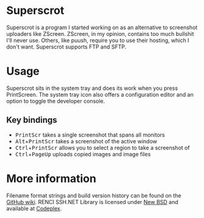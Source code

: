 # Superscrot
Superscrot is a program I started working on as an alternative to screenshot uploaders like ZScreen.
ZScreen, in my opinion, contains too much bullshit I'll never use. Others, like puush, require you
to use their hosting, which I don't want. Superscrot supports FTP and SFTP.

# Usage
Superscrot sits in the system tray and does its work when you press PrintScreen. The system tray icon
also offers a configuration editor and an option to toggle the developer console.

## Key bindings
 - <kbd>PrintScr</kbd> takes a single screenshot that spans all monitors
 - <kbd>Alt</kbd>+<kbd>PrintScr</kbd> takes a screenshot of the active window
 - <kbd>Ctrl</kbd>+<kbd>PrintScr</kbd> allows you to select a region to take a screenshot of
 - <kbd>Ctrl</kbd>+<kbd>PageUp</kbd> uploads copied images and image files
 
# More information
Filename format strings and build version history can be found on the [GitHub wiki][GHWIKI]. 
RENCI SSH.NET Library is licensed under [New BSD][BSD3] and available at [Codeplex][SSHNET].
 
 [WTFPL]: http://www.tldrlegal.com/l/WTFPL
 [BSD3]: http://www.tldrlegal.com/l/BSD3
 [SSHNET]: http://sshnet.codeplex.com/
 [GHWIKI]: https://github.com/horsedrowner/Superscrot/wiki
 